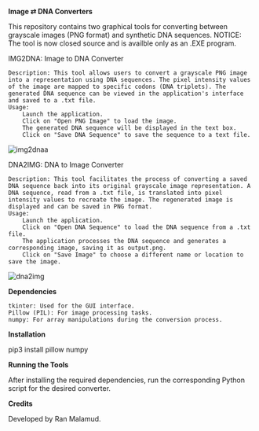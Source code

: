 <b>Image ⇄ DNA Converters</b>

This repository contains two graphical tools for converting between grayscale images (PNG format) and synthetic DNA sequences.
NOTICE: The tool is now closed source and is availble only as an .EXE program. 

IMG2DNA: Image to DNA Converter

    Description: This tool allows users to convert a grayscale PNG image into a representation using DNA sequences. The pixel intensity values of the image are mapped to specific codons (DNA triplets). The generated DNA sequence can be viewed in the application's interface and saved to a .txt file.
    Usage:
        Launch the application.
        Click on "Open PNG Image" to load the image.
        The generated DNA sequence will be displayed in the text box.
        Click on "Save DNA Sequence" to save the sequence to a text file.
![img2dnaa](https://github.com/Ran2K-Creator/img2dna/assets/65309980/2f10ffd6-2d69-4745-8862-8c5a3f502e28)


DNA2IMG: DNA to Image Converter

    Description: This tool facilitates the process of converting a saved DNA sequence back into its original grayscale image representation. A DNA sequence, read from a .txt file, is translated into pixel intensity values to recreate the image. The regenerated image is displayed and can be saved in PNG format.
    Usage:
        Launch the application.
        Click on "Open DNA Sequence" to load the DNA sequence from a .txt file.
        The application processes the DNA sequence and generates a corresponding image, saving it as output.png.
        Click on "Save Image" to choose a different name or location to save the image.
![dna2img](https://github.com/Ran2K-Creator/img2dna/assets/65309980/57b4d3bc-4ccd-484d-8939-bb2a711d4311)


<b>Dependencies</b>

    tkinter: Used for the GUI interface.
    Pillow (PIL): For image processing tasks.
    numpy: For array manipulations during the conversion process.

<b>Installation</b>

pip3 install pillow numpy


<b>Running the Tools</b>

After installing the required dependencies, run the corresponding Python script for the desired converter.





<b>Credits</b>

Developed by Ran Malamud.
